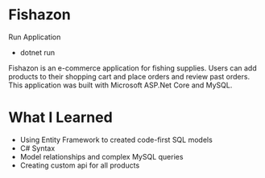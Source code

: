 # Fishazon

Run Application
- dotnet run

Fishazon is an e-commerce application for fishing supplies. Users can add products to their shopping cart and place orders and review past orders.
This application was built with Microsoft ASP.Net Core and MySQL.

# What I Learned

- Using Entity Framework to created code-first SQL models
- C# Syntax
- Model relationships and complex MySQL queries
- Creating custom api for all products

